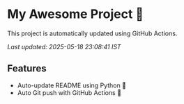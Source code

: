 # My Awesome Project 🚀

This project is automatically updated using GitHub Actions.

_Last updated: 2025-05-18 23:08:41 IST_

## Features
- Auto-update README using Python 🐍
- Auto Git push with GitHub Actions 🤖
